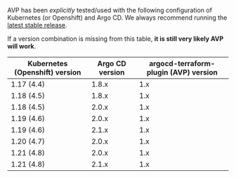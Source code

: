 AVP has been _explicitly_ tested/used with the following configuration of Kubernetes (or Openshift) and Argo CD. We always recommend running the [latest stable release](https://github.com/KazanExpress/argocd-terraform-plugin/releases).

If a version combination is missing from this table, **it is still very likely AVP will work**.

| Kubernetes (Openshift) version | Argo CD version  | argocd-terraform-plugin (AVP) version |
| -- | -- | -- |
| 1.17 (4.4) | 1.8.x | 1.x |
| 1.18 (4.5) | 1.8.x | 1.x |
| 1.18 (4.5) | 2.0.x | 1.x |
| 1.19 (4.6) | 2.0.x | 1.x |
| 1.19 (4.6) | 2.1.x | 1.x |
| 1.20 (4.7) | 2.0.x | 1.x |
| 1.21 (4.8) | 2.0.x | 1.x |
| 1.21 (4.8) | 2.1.x | 1.x |
